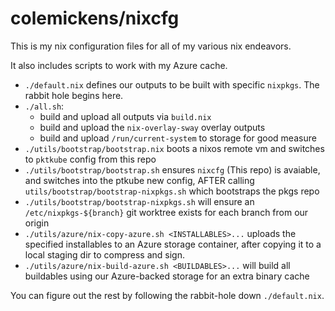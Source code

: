 # colemickens/**nixcfg**

This is my nix configuration files for all of my various nix endeavors.

It also includes scripts to work with my Azure cache.

* `./default.nix` defines our outputs to be built with specific `nixpkgs`. The rabbit hole begins here.
* `./all.sh`:
   * build and upload all outputs via `build.nix`
   * build and upload the `nix-overlay-sway` overlay outputs
   * build and upload `/run/current-system`  to storage for good measure
* `./utils/bootstrap/bootstrap.nix` boots a nixos remote vm and switches to `pktkube` config from this repo
* `./utils/bootstrap/bootstrap.sh` ensures `nixcfg` (This repo) is avaiable, and switches into the ptkube new config, AFTER calling `utils/bootstrap/bootstrap-nixpkgs.sh` which bootstraps the pkgs repo
* `./utils/bootstrap/bootstrap-nixpkgs.sh` will ensure an `/etc/nixpkgs-${branch}` git worktree exists for each branch from our origin
* `./utils/azure/nix-copy-azure.sh <INSTALLABLES>...` uploads the specified installables to an Azure storage container, after copying it to a local staging dir to compress and sign.
* `./utils/azure/nix-build-azure.sh <BUILDABLES>...` will build all buildables using our Azure-backed storage for an extra binary cache

You can figure out the rest by following the rabbit-hole down `./default.nix`.


